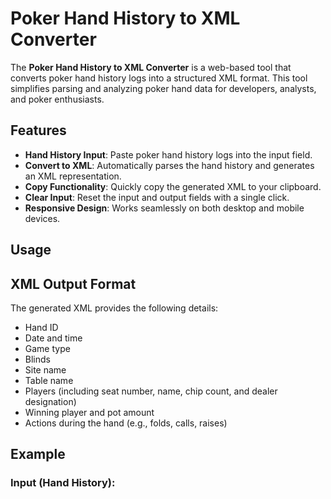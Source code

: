 # Poker Hand History to XML Converter

The **Poker Hand History to XML Converter** is a web-based tool that converts poker hand history logs into a structured XML format. This tool simplifies parsing and analyzing poker hand data for developers, analysts, and poker enthusiasts.

## Features

- **Hand History Input**: Paste poker hand history logs into the input field.
- **Convert to XML**: Automatically parses the hand history and generates an XML representation.
- **Copy Functionality**: Quickly copy the generated XML to your clipboard.
- **Clear Input**: Reset the input and output fields with a single click.
- **Responsive Design**: Works seamlessly on both desktop and mobile devices.

## Usage



## XML Output Format

The generated XML provides the following details:
- Hand ID
- Date and time
- Game type
- Blinds
- Site name
- Table name
- Players (including seat number, name, chip count, and dealer designation)
- Winning player and pot amount
- Actions during the hand (e.g., folds, calls, raises)

## Example

### Input (Hand History):
